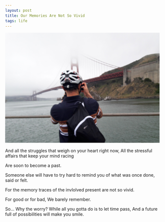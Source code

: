 ```yaml
---
layout: post
title: Our Memories Are Not So Vivid
tags: life 
---
```




<img src="/images/memories.jpg" width="500">

And all the struggles that weigh on your heart right now,
All the stressful affairs that keep your mind racing

Are soon to become a past.

Someone else will have to try hard to remind you of what was once done, said or felt.

For the memory traces of the invlolved present are not so vivid.

For good or for bad, 
We barely remember.

So... Why the worry?
While all you gotta do is to let time pass,
And a future full of possibilities will make you smile.